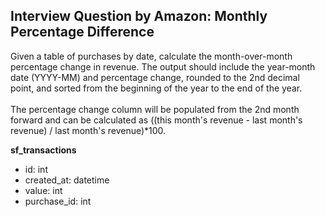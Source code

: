 ## Interview Question by Amazon: Monthly Percentage Difference

Given a table of purchases by date, calculate the month-over-month percentage change in revenue. 
The output should include the year-month date (YYYY-MM) and percentage change, rounded to the 2nd decimal point, and sorted from the beginning of the year to the end of the year.</br>
</br> The percentage change column will be populated from the 2nd month forward and can be calculated as ((this month's revenue - last month's revenue) / last month's revenue)*100.

<b> sf_transactions </b>
- id: int
- created_at: datetime
- value: int
- purchase_id: int

```SQL

```
